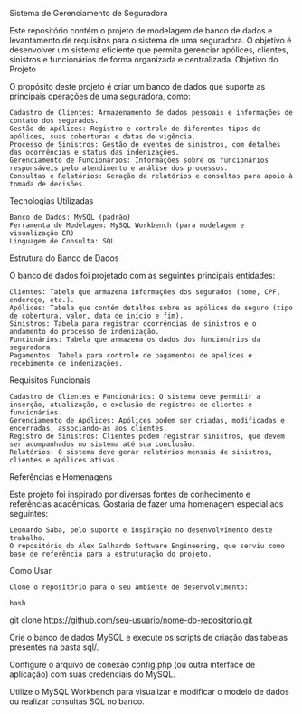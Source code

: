 Sistema de Gerenciamento de Seguradora

Este repositório contém o projeto de modelagem de banco de dados e levantamento de requisitos para o sistema de uma seguradora. O objetivo é desenvolver um sistema eficiente que permita gerenciar apólices, clientes, sinistros e funcionários de forma organizada e centralizada.
Objetivo do Projeto

O propósito deste projeto é criar um banco de dados que suporte as principais operações de uma seguradora, como:

    Cadastro de Clientes: Armazenamento de dados pessoais e informações de contato dos segurados.
    Gestão de Apólices: Registro e controle de diferentes tipos de apólices, suas coberturas e datas de vigência.
    Processo de Sinistros: Gestão de eventos de sinistros, com detalhes das ocorrências e status das indenizações.
    Gerenciamento de Funcionários: Informações sobre os funcionários responsáveis pelo atendimento e análise dos processos.
    Consultas e Relatórios: Geração de relatórios e consultas para apoio à tomada de decisões.

Tecnologias Utilizadas

    Banco de Dados: MySQL (padrão)
    Ferramenta de Modelagem: MySQL Workbench (para modelagem e visualização ER)
    Linguagem de Consulta: SQL

Estrutura do Banco de Dados

O banco de dados foi projetado com as seguintes principais entidades:

    Clientes: Tabela que armazena informações dos segurados (nome, CPF, endereço, etc.).
    Apólices: Tabela que contém detalhes sobre as apólices de seguro (tipo de cobertura, valor, data de início e fim).
    Sinistros: Tabela para registrar ocorrências de sinistros e o andamento do processo de indenização.
    Funcionários: Tabela que armazena os dados dos funcionários da seguradora.
    Pagamentos: Tabela para controle de pagamentos de apólices e recebimento de indenizações.

Requisitos Funcionais

    Cadastro de Clientes e Funcionários: O sistema deve permitir a inserção, atualização, e exclusão de registros de clientes e funcionários.
    Gerenciamento de Apólices: Apólices podem ser criadas, modificadas e encerradas, associando-as aos clientes.
    Registro de Sinistros: Clientes podem registrar sinistros, que devem ser acompanhados no sistema até sua conclusão.
    Relatórios: O sistema deve gerar relatórios mensais de sinistros, clientes e apólices ativas.

Referências e Homenagens

Este projeto foi inspirado por diversas fontes de conhecimento e referências acadêmicas. Gostaria de fazer uma homenagem especial aos seguintes:

    Leonardo Saba, pelo suporte e inspiração no desenvolvimento deste trabalho.
    O repositório do Alex Galhardo Software Engineering, que serviu como base de referência para a estruturação do projeto.

Como Usar

    Clone o repositório para o seu ambiente de desenvolvimento:

    bash

git clone https://github.com/seu-usuario/nome-do-repositorio.git

Crie o banco de dados MySQL e execute os scripts de criação das tabelas presentes na pasta sql/.

Configure o arquivo de conexão config.php (ou outra interface de aplicação) com suas credenciais do MySQL.

Utilize o MySQL Workbench para visualizar e modificar o modelo de dados ou realizar consultas SQL no banco.
